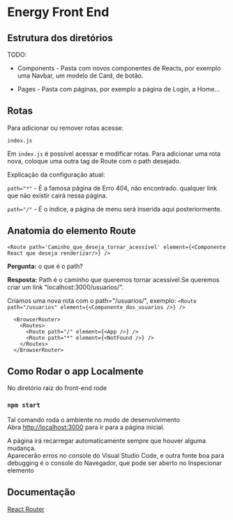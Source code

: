 # Energy Front End


## Estrutura dos diretórios

TODO:

- Components - Pasta com novos componentes de Reacts, por exemplo uma Navbar, um modelo de Card, de botão.

- Pages - Pasta com páginas, por exemplo a página de Login, a Home...


## Rotas
Para adicionar ou remover rotas acesse:

`index.js`

Em `index.js` é possível acessar e modificar rotas.
Para adicionar uma rota nova, coloque uma outra tag de Route com o path desejado.

Explicação da configuração atual:

`path="*"` - É a famosa página de Erro 404, nâo encontrado. qualquer link que não existir cairá nessa página.

`path="/"` - É o índice, a página de menu será inserida aqui posteriormente.

## Anatomia do elemento Route

`<Route path='Caminho_que_deseja_tornar_acessível' element={<Componente React que deseja renderizar/>} />`

**Pergunta:** o que é o path? 

**Resposta:** Path é o caminho que queremos tornar acessível.Se queremos criar um link "localhost:3000/usuarios/".

Criamos uma nova rota com o path="/usuarios/", exemplo:
`<Route path="/usuarios" element={<Componente_dos_usuarios />} />`


```
  <BrowserRouter>
    <Routes>
      <Route path="/" element={<App />} />
      <Route path="*" element={<NotFound />} />
    </Routes>
  </BrowserRouter>
```

## Como Rodar o app Localmente

No diretório raiz do front-end rode

### `npm start`

Tal comando roda o ambiente no modo de desenvolvimento \
Abra [http://localhost:3000](http://localhost:3000) para ir para a página inicial.

A página irá recarregar automaticamente sempre que houver alguma mudança.\
Aparecerão erros no console do Visual Studio Code, e outra fonte boa para debugging é o console do Navegador, que pode ser aberto no Inspecionar elemento

## Documentação
[React Router](https://reactrouter.com/docs/en/v6/getting-started/tutorial#add-some-routes)
